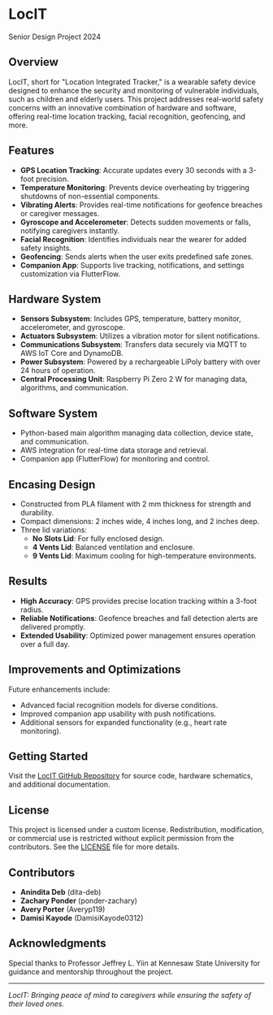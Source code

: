# LocIT
Senior Design Project 2024  

## Overview  
LocIT, short for "Location Integrated Tracker," is a wearable safety device designed to enhance the security and monitoring of vulnerable individuals, such as children and elderly users. This project addresses real-world safety concerns with an innovative combination of hardware and software, offering real-time location tracking, facial recognition, geofencing, and more.

## Features  
- **GPS Location Tracking**: Accurate updates every 30 seconds with a 3-foot precision.
- **Temperature Monitoring**: Prevents device overheating by triggering shutdowns of non-essential components.
- **Vibrating Alerts**: Provides real-time notifications for geofence breaches or caregiver messages.
- **Gyroscope and Accelerometer**: Detects sudden movements or falls, notifying caregivers instantly.
- **Facial Recognition**: Identifies individuals near the wearer for added safety insights.
- **Geofencing**: Sends alerts when the user exits predefined safe zones.
- **Companion App**: Supports live tracking, notifications, and settings customization via FlutterFlow.

## Hardware System  
- **Sensors Subsystem**: Includes GPS, temperature, battery monitor, accelerometer, and gyroscope.
- **Actuators Subsystem**: Utilizes a vibration motor for silent notifications.
- **Communications Subsystem**: Transfers data securely via MQTT to AWS IoT Core and DynamoDB.
- **Power Subsystem**: Powered by a rechargeable LiPoly battery with over 24 hours of operation.
- **Central Processing Unit**: Raspberry Pi Zero 2 W for managing data, algorithms, and communication.

## Software System  
- Python-based main algorithm managing data collection, device state, and communication.
- AWS integration for real-time data storage and retrieval.
- Companion app (FlutterFlow) for monitoring and control.

## Encasing Design  
- Constructed from PLA filament with 2 mm thickness for strength and durability.
- Compact dimensions: 2 inches wide, 4 inches long, and 2 inches deep.
- Three lid variations:
  - **No Slots Lid**: For fully enclosed design.
  - **4 Vents Lid**: Balanced ventilation and enclosure.
  - **9 Vents Lid**: Maximum cooling for high-temperature environments.

## Results  
- **High Accuracy**: GPS provides precise location tracking within a 3-foot radius.
- **Reliable Notifications**: Geofence breaches and fall detection alerts are delivered promptly.
- **Extended Usability**: Optimized power management ensures operation over a full day.

## Improvements and Optimizations  
Future enhancements include:
- Advanced facial recognition models for diverse conditions.
- Improved companion app usability with push notifications.
- Additional sensors for expanded functionality (e.g., heart rate monitoring).

## Getting Started  
Visit the [LocIT GitHub Repository](https://github.com/dita-deb/LocIT) for source code, hardware schematics, and additional documentation.

## License  
This project is licensed under a custom license. Redistribution, modification, or commercial use is restricted without explicit permission from the contributors. See the [LICENSE](LICENSE) file for more details.

## Contributors  
- **Anindita Deb** (dita-deb)  
- **Zachary Ponder** (ponder-zachary)  
- **Avery Porter** (Averyp119)
- **Damisi Kayode** (DamisiKayode0312)

## Acknowledgments  
Special thanks to Professor Jeffrey L. Yiin at Kennesaw State University for guidance and mentorship throughout the project.

---

*LocIT: Bringing peace of mind to caregivers while ensuring the safety of their loved ones.*
